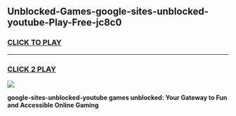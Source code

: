 
## Unblocked-Games-google-sites-unblocked-youtube-Play-Free-jc8c0
<h3>
<a href="https://premium76.site?title=google-sites-unblocked-youtube&ref=12A">CLICK TO PLAY</a></h3>
<hr>

<h3>
<a href="https://premium76.site?title=google-sites-unblocked-youtube&ref=12A">CLICK 2 PLAY</a>
  
</h3>

<a href="https://premium76.site?title=google-sites-unblocked-youtube&ref=12A"><img src="https://clearcache.store/games.png"></a>


**google-sites-unblocked-youtube games unblocked: Your Gateway to Fun and Accessible Online Gaming**
